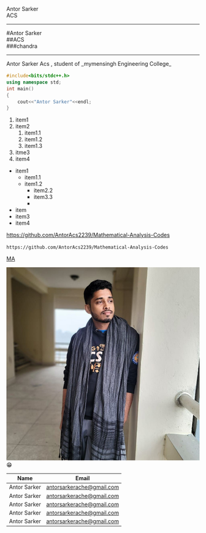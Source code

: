 <!-- Antor Acs-->
Antor Sarker<br/>
ACS

---
#Antor Sarker  
##ACS  
###chandra

---
<p>Antor Sarker Acs , student of _mymensingh Engineering College_
</p>  

```c++
#include<bits/stdc++.h>  
using namespace std;
int main()
{
    cout<<"Antor Sarker"<<endl;
}
```  

1. item1
2. item2
     1. item1.1
     2. item1.2
     3. item1.3
3. itme3
4. item4

* item1
     * item1.1
     * item1.2
         * item2.2
         * item3.3
         *     
* item
* item3
* item4



https://github.com/AntorAcs2239/Mathematical-Analysis-Codes


`https://github.com/AntorAcs2239/Mathematical-Analysis-Codes`


[MA](https://github.com/AntorAcs2239/Mathematical-Analysis-Codes)

![Antor](./image/profile.jpg)
😁



| Name | Email |  
|----- |-------|
|Antor Sarker| antorsarkerache@gmail.com|
|Antor Sarker| antorsarkerache@gmail.com|
|Antor Sarker| antorsarkerache@gmail.com|
|Antor Sarker| antorsarkerache@gmail.com|
|Antor Sarker| antorsarkerache@gmail.com|
